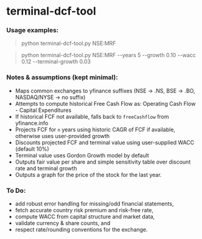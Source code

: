 # terminal-dcf-tool


### Usage examples:
  > python terminal-dcf-tool.py NSE:MRF
  
  > python terminal-dcf-tool.py NSE:MRF --years 5 --growth 0.10 --wacc 0.12 --terminal-growth 0.03

### Notes & assumptions (kept minimal):
 - Maps common exchanges to yfinance suffixes (NSE -> .NS, BSE -> .BO, NASDAQ/NYSE -> no suffix)
 - Attempts to compute historical Free Cash Flow as: Operating Cash Flow - Capital Expenditures
 - If historical FCF not available, falls back to `freeCashflow` from yfinance.info
 - Projects FCF for `n` years using historic CAGR of FCF if available, otherwise uses user-provided growth
 - Discounts projected FCF and terminal value using user-supplied WACC (default 10%)
 - Terminal value uses Gordon Growth model by default
 - Outputs fair value per share and simple sensitivity table over discount rate and terminal growth
 - Outputs a graph for the price of the stock for the last year.

### To Do:
 - add robust error handling for missing/odd financial statements,
 - fetch accurate country risk premium and risk-free rate,
 - compute WACC from capital structure and market data,
 - validate currency & share counts, and
 - respect rate/rounding conventions for the exchange.